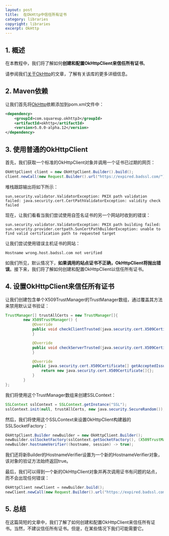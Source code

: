 ```yaml
---
layout: post
title:  在OkHttp中信任所有证书
category: libraries
copyright: libraries
excerpt: OkHttp
---
```


## 1. 概述

在本教程中，我们将了解如何**创建和配置OkHttpClient来信任所有证书**。

请参阅我们[关于OkHttp](https://www.baeldung.com/tag/okhttp/)的文章，了解有关该库的更多详细信息。

## 2. Maven依赖

让我们首先将[OkHttp](https://mvnrepository.com/artifact/com.squareup.okhttp3/okhttp)依赖添加到pom.xml文件中：

```xml
<dependency>
    <groupId>com.squareup.okhttp3</groupId>
    <artifactId>okhttp</artifactId>
    <version>5.0.0-alpha.12</version>
</dependency>
```

## 3. 使用普通的OkHttpClient

首先，我们获取一个标准的OkHttpClient对象并调用一个证书已过期的网页：

```java
OkHttpClient client = new OkHttpClient.Builder().build();
client.newCall(new Request.Builder().url("https://expired.badssl.com/").build()).execute();
```

堆栈跟踪输出将如下所示：

```text
sun.security.validator.ValidatorException: PKIX path validation failed: java.security.cert.CertPathValidatorException: validity check failed
```

现在，让我们看看当我们尝试使用自签名证书的另一个网站时收到的错误：

```text
sun.security.validator.ValidatorException: PKIX path building failed: sun.security.provider.certpath.SunCertPathBuilderException: unable to find valid certification path to requested target
```

让我们尝试使用错误主机证书的网站：

```text
Hostname wrong.host.badssl.com not verified
```

如我们所见，默认情况下，**如果调用的站点证书不正确，OkHttpClient将抛出错误**。接下来，我们将了解如何创建和配置OkHttpClient以信任所有证书。

## 4. 设置OkHttpClient来信任所有证书

让我们创建包含单个X509TrustManager的TrustManager数组，通过覆盖其方法来禁用默认证书验证：

```java
TrustManager[] trustAllCerts = new TrustManager[]{
        new X509TrustManager() {
            @Override
            public void checkClientTrusted(java.security.cert.X509Certificate[] chain, String authType) {
            }

            @Override
            public void checkServerTrusted(java.security.cert.X509Certificate[] chain, String authType) {
            }

            @Override
            public java.security.cert.X509Certificate[] getAcceptedIssuers() {
                return new java.security.cert.X509Certificate[]{};
            }
        }
};
```

我们将使用这个TrustManager数组来创建SSLContext：

```java
SSLContext sslContext = SSLContext.getInstance("SSL");
sslContext.init(null, trustAllCerts, new java.security.SecureRandom());
```

然后，我们将使用这个SSLContext来设置OkHttpClient构建器的SSLSocketFactory：

```java
OkHttpClient.Builder newBuilder = new OkHttpClient.Builder();
newBuilder.sslSocketFactory(sslContext.getSocketFactory(), (X509TrustManager) trustAllCerts[0]);
newBuilder.hostnameVerifier((hostname, session) -> true);
```

我们还将新Builder的HostnameVerifier设置为一个新的HostnameVerifier对象，该对象的验证方法始终返回true。

最后，我们可以得到一个新的OkHttpClient对象并再次调用证书有问题的站点，而不会出现任何错误：

```java
OkHttpClient newClient = newBuilder.build();
newClient.newCall(new Request.Builder().url("https://expired.badssl.com/").build()).execute();
```

## 5. 总结

在这篇简短的文章中，我们了解了如何创建和配置OkHttpClient来信任所有证书。当然，不建议信任所有证书。但是，在某些情况下我们可能需要它。